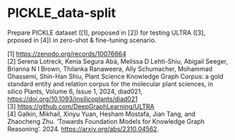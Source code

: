 # PICKLE_data-split

Prepare PICKLE dataset ([1], proposed in [2]) for testing ULTRA ([3], prposed in [4]) in zero-shot & fine-tuning scenario.

[1] https://zenodo.org/records/10076664  
[2] Serena Lotreck, Kenia Segura Abá, Melissa D Lehti-Shiu, Abigail Seeger, Brianna N I Brown, Thilanka Ranaweera, Ally Schumacher, Mohammad Ghassemi, Shin-Han Shiu, Plant Science Knowledge Graph Corpus: a gold standard entity and relation corpus for the molecular plant sciences, in silico Plants, Volume 6, Issue 1, 2024, diad021, https://doi.org/10.1093/insilicoplants/diad021  
[3] https://github.com/DeepGraphLearning/ULTRA  
[4] Galkin, Mikhail, Xinyu Yuan, Hesham Mostafa, Jian Tang, and Zhaocheng Zhu. ‘Towards Foundation Models for Knowledge Graph Reasoning’. 2024. https://arxiv.org/abs/2310.04562.
